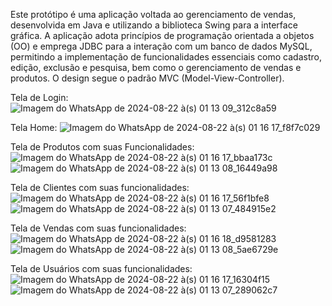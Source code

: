 Este protótipo é uma aplicação voltada ao gerenciamento de vendas, desenvolvida em Java e 
utilizando a biblioteca Swing para a interface gráfica. A aplicação adota princípios de programação 
orientada a objetos (OO) e emprega JDBC para a interação com um banco de dados MySQL, permitindo a 
implementação de funcionalidades essenciais como cadastro, edição, exclusão e pesquisa, bem como o 
gerenciamento de vendas e produtos. O design segue o padrão MVC (Model-View-Controller).

Tela de Login:
![Imagem do WhatsApp de 2024-08-22 à(s) 01 13 09_312c8a59](https://github.com/user-attachments/assets/69a04471-42f8-444d-8438-74e09411a7f7)

Tela Home:
![Imagem do WhatsApp de 2024-08-22 à(s) 01 16 17_f8f7c029](https://github.com/user-attachments/assets/fba3c29a-48c8-482a-9a3a-6b7848f18d31)

Tela de Produtos com suas Funcionalidades:
![Imagem do WhatsApp de 2024-08-22 à(s) 01 16 17_bbaa173c](https://github.com/user-attachments/assets/61cc0c6c-31d7-494a-ab68-0525c60e445a)
![Imagem do WhatsApp de 2024-08-22 à(s) 01 13 08_16449a98](https://github.com/user-attachments/assets/502b162b-8a76-400d-9977-48fe4e8f6c4f)

Tela de Clientes com suas funcionalidades:
![Imagem do WhatsApp de 2024-08-22 à(s) 01 16 17_56f1bfe8](https://github.com/user-attachments/assets/cfe04cdc-0129-4adc-9850-3022e7fee3a0)
![Imagem do WhatsApp de 2024-08-22 à(s) 01 13 07_484915e2](https://github.com/user-attachments/assets/14518a30-6969-422b-bb23-b3e5f6d546a8)

Tela de Vendas com suas funcionalidades:
![Imagem do WhatsApp de 2024-08-22 à(s) 01 16 18_d9581283](https://github.com/user-attachments/assets/b666a445-6f73-45ef-af8a-5f2fffb340ba)
![Imagem do WhatsApp de 2024-08-22 à(s) 01 13 08_5ae6729e](https://github.com/user-attachments/assets/ccb1bad7-26e3-4aa9-b929-e109f3892001)

Tela de Usuários com suas funcionalidades:
![Imagem do WhatsApp de 2024-08-22 à(s) 01 16 17_16304f15](https://github.com/user-attachments/assets/82091198-466c-4ba3-a38e-6ccc256ff6bb)
![Imagem do WhatsApp de 2024-08-22 à(s) 01 13 07_289062c7](https://github.com/user-attachments/assets/f8bd5f89-f389-4917-985d-093012f62edd)
